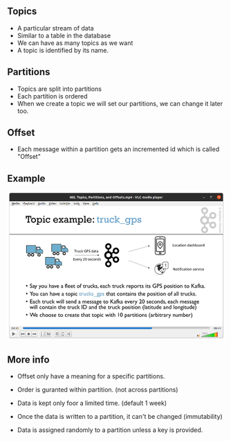 ## Topics

* A particular stream of data
* Similar to a table in the database
* We can have as many topics as we want
* A topic is identified by its name.

## Partitions
* Topics are split into partitions
* Each partition is ordered
* When we create a topic we will set our partitions, we can change it later too. 

## Offset
* Each message within a partition gets an incremented id which is called "Offset"

## Example
![topic_example](topic_example.png)

## More info

* Offset only have a meaning for a specific partitions.
* Order is guranted within partition. (not across partitions)
* Data is kept only foor a limited time. (default 1 week)
* Once the data is written to a partition, it can't be changed (immutability)

* Data is assigned randomly to a partition unless a key is provided.
